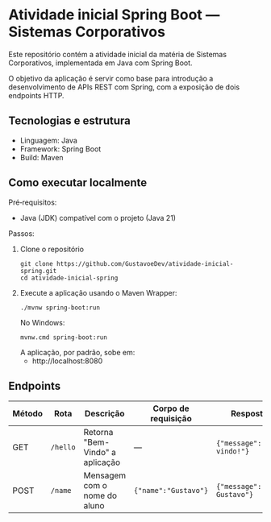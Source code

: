 # Atividade inicial Spring Boot — Sistemas Corporativos

Este repositório contém a atividade inicial da matéria de Sistemas Corporativos, implementada em Java com Spring Boot.

O objetivo da aplicação é servir como base para introdução a desenvolvimento de APIs REST com Spring, com a exposição de dois endpoints HTTP.

## Tecnologias e estrutura

- Linguagem: Java
- Framework: Spring Boot
- Build: Maven

## Como executar localmente

Pré‑requisitos:
- Java (JDK) compatível com o projeto (Java 21)

Passos:
1. Clone o repositório
   ```
   git clone https://github.com/GustavoeDev/atividade-inicial-spring.git
   cd atividade-inicial-spring
   ```
2. Execute a aplicação usando o Maven Wrapper:
   ```
   ./mvnw spring-boot:run
   ```
   No Windows:
   ```
   mvnw.cmd spring-boot:run
   ```
   A aplicação, por padrão, sobe em:
   - http://localhost:8080

## Endpoints

| Método | Rota                        | Descrição                         | Corpo de requisição                                                | Resposta                                             | Status |
|--------|-----------------------------|-----------------------------------|--------------------------------------------------------------------|------------------------------------------------------|--------|
| GET    | `/hello`                    | Retorna "Bem-Vindo" a aplicação   | —                                                                  | `{"message":"Bem-vindo!"}`                           | 200    |
| POST   | `/name`                     | Mensagem com o nome do aluno      | `{"name":"Gustavo"}`                                               | `{"message":"Olá, Gustavo"}`                         | 200    |

